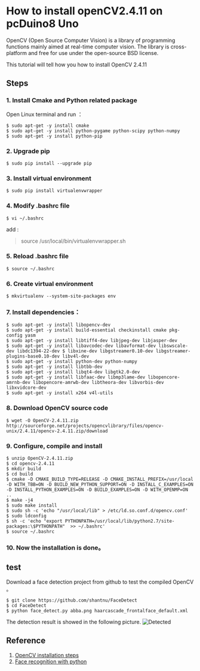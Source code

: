 # How to install openCV2.4.11 on pcDuino8 Uno

OpenCV (Open Source Computer Vision) is a library of programming functions mainly aimed at real-time computer vision. The library is cross-platform and free for use under the open-source BSD license.

This tutorial will tell how you how to install OpenCV 2.4.11

## Steps
### 1. Install Cmake and Python related package 
Open Linux terminal and run ：
```shell
$ sudo apt-get -y install cmake
$ sudo apt-get -y install python-pygame python-scipy python-numpy
$ sudo apt-get -y install python-pip
```
### 2. Upgrade pip
```shell
$ sudo pip install --upgrade pip
```
### 3. Install virtual environment 
```shell
$ sudo pip install virtualenvwrapper
```
### 4.  Modify .bashrc file
```shell
$ vi ~/.bashrc 
```
add :
> source /usr/local/bin/virtualenvwrapper.sh

### 5. Reload .bashrc file
```shell
$ source ~/.bashrc
```
### 6. Create virtual environment
```shell
$ mkvirtualenv --system-site-packages env
```
### 7. Install dependencies：
```shell
$ sudo apt-get -y install libopencv-dev
$ sudo apt-get -y install build-essential checkinstall cmake pkg-config yasm
$ sudo apt-get -y install libtiff4-dev libjpeg-dev libjasper-dev
$ sudo apt-get -y install libavcodec-dev libavformat-dev libswscale-dev libdc1394-22-dev $ libxine-dev libgstreamer0.10-dev libgstreamer-plugins-base0.10-dev libv4l-dev
$ sudo apt-get -y install python-dev python-numpy
$ sudo apt-get -y install libtbb-dev
$ sudo apt-get -y install libqt4-dev libgtk2.0-dev
$ sudo apt-get -y install libfaac-dev libmp3lame-dev libopencore-amrnb-dev libopencore-amrwb-dev libtheora-dev libvorbis-dev libxvidcore-dev
$ sudo apt-get -y install x264 v4l-utils
```
### 8. Download OpenCV source code 
```shell
$ wget -O OpenCV-2.4.11.zip http://sourceforge.net/projects/opencvlibrary/files/opencv-unix/2.4.11/opencv-2.4.11.zip/download  
```
### 9. Configure, compile and install 
```shell
$ unzip OpenCV-2.4.11.zip 
$ cd opencv-2.4.11
$ mkdir build
$ cd build
$ cmake -D CMAKE_BUILD_TYPE=RELEASE -D CMAKE_INSTALL_PREFIX=/usr/local -D WITH_TBB=ON -D BUILD_NEW_PYTHON_SUPPORT=ON -D INSTALL_C_EXAMPLES=ON -D INSTALL_PYTHON_EXAMPLES=ON -D BUILD_EXAMPLES=ON -D WITH_OPENMP=ON .. 
$ make -j4  
$ sudo make install 
$ sudo sh -c 'echo "/usr/local/lib" > /etc/ld.so.conf.d/opencv.conf'
$ sudo ldconfig
$ sh -c 'echo "export PYTHONPATH=/usr/local/lib/python2.7/site-packages:\$PYTHONPATH"  >> ~/.bashrc'
$ source ~/.bashrc
```
### 10. Now the installation is done。

## test
Download a face detection project from github to test the compiled OpenCV 。
```shell
$ git clone https://github.com/shantnu/FaceDetect  
$ cd FaceDetect
$ python face_detect.py abba.png haarcascade_frontalface_default.xml 
```
The detection result is showed in the following picture.
![Detected](http://cnlearn.linksprite.com/wp-content/uploads/2015/10/41.png)

## Reference

1. [OpenCV installation steps](http://www.instructables.com/id/RasPi-OpenCV-Face-Tracking/?ALLSTEPS)
2. [Face recognition with python](https://realpython.com/blog/python/face-recognition-with-python/)